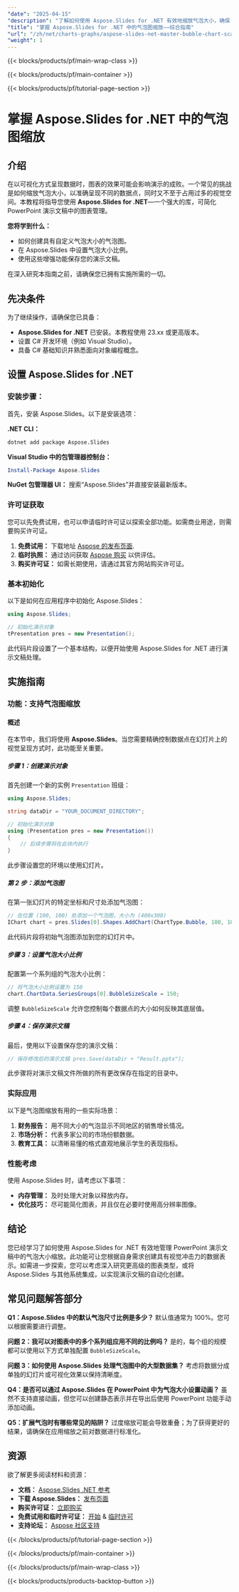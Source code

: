 ```yaml
---
"date": "2025-04-15"
"description": "了解如何使用 Aspose.Slides for .NET 有效地缩放气泡大小，确保 PowerPoint 演示文稿中数据可视化的准确性和影响力。"
"title": "掌握 Aspose.Slides for .NET 中的气泡图缩放——综合指南"
"url": "/zh/net/charts-graphs/aspose-slides-net-master-bubble-chart-scaling/"
"weight": 1
---
```


{{< blocks/products/pf/main-wrap-class >}}

{{< blocks/products/pf/main-container >}}

{{< blocks/products/pf/tutorial-page-section >}}
# 掌握 Aspose.Slides for .NET 中的气泡图缩放

## 介绍

在以可视化方式呈现数据时，图表的效果可能会影响演示的成败。一个常见的挑战是如何缩放气泡大小，以准确呈现不同的数据点，同时又不至于占用过多的视觉空间。本教程将指导您使用 **Aspose.Slides for .NET**—一个强大的库，可简化 PowerPoint 演示文稿中的图表管理。

**您将学到什么：**
- 如何创建具有自定义气泡大小的气泡图。
- 在 Aspose.Slides 中设置气泡大小比例。
- 使用这些增强功能保存您的演示文稿。

在深入研究本指南之前，请确保您已拥有实施所需的一切。

## 先决条件

为了继续操作，请确保您已具备：

- **Aspose.Slides for .NET** 已安装。本教程使用 23.xx 或更高版本。
- 设置 C# 开发环境（例如 Visual Studio）。
- 具备 C# 基础知识并熟悉面向对象编程概念。

## 设置 Aspose.Slides for .NET

### 安装步骤：

首先，安装 Aspose.Slides。以下是安装选项：

**.NET CLI：**
```bash
dotnet add package Aspose.Slides
```

**Visual Studio 中的包管理器控制台：**
```powershell
Install-Package Aspose.Slides
```

**NuGet 包管理器 UI：**
搜索“Aspose.Slides”并直接安装最新版本。

### 许可证获取

您可以先免费试用，也可以申请临时许可证以探索全部功能。如需商业用途，则需要购买许可证。

1. **免费试用：** 下载地址 [Aspose 的发布页面](https://releases。aspose.com/slides/net/).
2. **临时执照：** 通过访问获取 [Aspose 购买](https://purchase.aspose.com/temporary-license/) 以供评估。
3. **购买许可证：** 如需长期使用，请通过其官方网站购买许可证。

### 基本初始化

以下是如何在应用程序中初始化 Aspose.Slides：

```csharp
using Aspose.Slides;

// 初始化演示对象
tPresentation pres = new Presentation();
```

此代码片段设置了一个基本结构，以便开始使用 Aspose.Slides for .NET 进行演示文稿处理。

## 实施指南

### 功能：支持气泡图缩放

#### 概述
在本节中，我们将使用 **Aspose.Slides**。当您需要精确控制数据点在幻灯片上的视觉呈现方式时，此功能至关重要。

##### 步骤 1：创建演示对象
首先创建一个新的实例 `Presentation` 班级：

```csharp
using Aspose.Slides;

string dataDir = "YOUR_DOCUMENT_DIRECTORY";

// 初始化演示对象
using (Presentation pres = new Presentation())
{
    // 后续步骤将在此块内执行
}
```

此步骤设置您的环境以使用幻灯片。

##### 第 2 步：添加气泡图
在第一张幻灯片的特定坐标和尺寸处添加气泡图：

```csharp
// 在位置 (100, 100) 处添加一个气泡图，大小为 (400x300)
IChart chart = pres.Slides[0].Shapes.AddChart(ChartType.Bubble, 100, 100, 400, 300);
```

此代码片段将初始气泡图添加到您的幻灯片中。

##### 步骤 3：设置气泡大小比例
配置第一个系列组的气泡大小比例：

```csharp
// 将气泡大小比例设置为 150
chart.ChartData.SeriesGroups[0].BubbleSizeScale = 150;
```

调整 `BubbleSizeScale` 允许您控制每个数据点的大小如何反映其底层值。

##### 步骤 4：保存演示文稿
最后，使用以下设置保存您的演示文稿：

```csharp
// 保存修改后的演示文稿 pres.Save(dataDir + "Result.pptx");
```

此步骤将对演示文稿文件所做的所有更改保存在指定的目录中。

### 实际应用
以下是气泡图缩放有用的一些实际场景：
1. **财务报告：** 用不同大小的气泡显示不同地区的销售增长情况。
2. **市场分析：** 代表多家公司的市场份额数据。
3. **教育工具：** 以清晰易懂的格式直观地展示学生的表现指标。

### 性能考虑
使用 Aspose.Slides 时，请考虑以下事项：
- **内存管理：** 及时处理大对象以释放内存。
- **优化技巧：** 尽可能简化图表，并且仅在必要时使用高分辨率图像。

## 结论
您已经学习了如何使用 Aspose.Slides for .NET 有效地管理 PowerPoint 演示文稿中的气泡大小缩放。此功能可让您根据自身需求创建具有视觉冲击力的数据表示。如需进一步探索，您可以考虑深入研究更高级的图表类型，或将 Aspose.Slides 与其他系统集成，以实现演示文稿的自动化创建。

## 常见问题解答部分

**Q1：Aspose.Slides 中的默认气泡尺寸比例是多少？**
默认值通常为 100%。您可以根据需要进行调整。

**问题 2：我可以对图表中的多个系列组应用不同的比例吗？**
是的，每个组的规模都可以使用以下方式单独配置 `BubbleSizeScale`。

**问题 3：如何使用 Aspose.Slides 处理气泡图中的大型数据集？**
考虑将数据分成单独的幻灯片或可视化效果以保持清晰度。

**Q4：是否可以通过 Aspose.Slides 在 PowerPoint 中为气泡大小设置动画？**
虽然不支持直接动画，但您可以创建静态表示并在导出后使用 PowerPoint 功能手动添加动画。

**Q5：扩展气泡时有哪些常见的陷阱？**
过度缩放可能会导致重叠；为了获得更好的结果，请确保在应用缩放之前对数据进行标准化。

## 资源
欲了解更多阅读材料和资源：
- **文档：** [Aspose.Slides .NET 参考](https://reference.aspose.com/slides/net/)
- **下载 Aspose.Slides：** [发布页面](https://releases.aspose.com/slides/net/)
- **购买许可证：** [立即购买](https://purchase.aspose.com/buy)
- **免费试用和临时许可证：** [开始](https://releases.aspose.com/slides/net/) & [临时许可](https://purchase.aspose.com/temporary-license/)
- **支持论坛：** [Aspose 社区支持](https://forum.aspose.com/c/slides/11)

{{< /blocks/products/pf/tutorial-page-section >}}

{{< /blocks/products/pf/main-container >}}

{{< /blocks/products/pf/main-wrap-class >}}

{{< blocks/products/products-backtop-button >}}